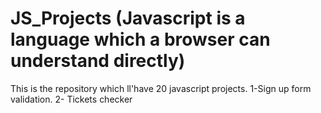 # JS_Projects (Javascript is a language which a browser can understand directly) 
 This is the repository which ll'have 20 javascript projects.
1-Sign up form validation. 
2- Tickets checker

